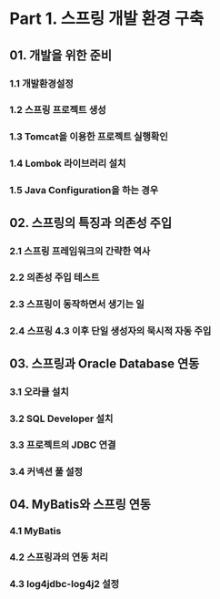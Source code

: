 # Part  1. 스프링 개발 환경 구축



## 01. 개발을 위한 준비

### 1.1 개발환경설정

### 1.2 스프링 프로젝트 생성

### 1.3 Tomcat을 이용한 프로젝트 실행확인

### 1.4 Lombok 라이브러리 설치

### 1.5 Java Configuration을 하는 경우



## 02. 스프링의 특징과 의존성 주입

### 2.1 스프링 프레임워크의 간략한 역사

### 2.2 의존성 주입 테스트

### 2.3 스프링이 동작하면서 생기는 일

### 2.4 스프링 4.3 이후 단일 생성자의 묵시적 자동 주입



## 03. 스프링과 Oracle Database 연동

### 3.1 오라클 설치

### 3.2 SQL Developer 설치

### 3.3 프로젝트의 JDBC 연결

### 3.4 커넥션 풀 설정



## 04. MyBatis와 스프링 연동

### 4.1 MyBatis

### 4.2 스프링과의 연동 처리

### 4.3 log4jdbc-log4j2 설정

